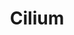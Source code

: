 ---
codehost: https://github.com/cilium/cilium
logohandle: ciliumio
sort: cilium
title: Cilium
twitter: https://x.com/ciliumproject
website: https://cilium.io/
---